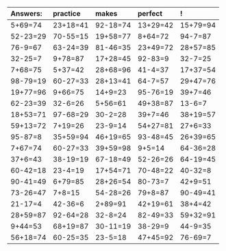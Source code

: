 | Answers: | practice | makes | perfect | ! |
| :--- | :--- | :--- | :--- | :--- |
| 5+69=74 | 23+18=41 | 92-18=74 | 13+29=42 | 15+79=94 | 
| 52-23=29 | 70-55=15 | 19+58=77 | 8+64=72 | 94-7=87 | 
| 76-9=67 | 63-24=39 | 81-46=35 | 23+49=72 | 28+57=85 | 
| 32-25=7 | 9+78=87 | 17+28=45 | 92-83=9 | 32-7=25 | 
| 7+68=75 | 5+37=42 | 28+68=96 | 41-4=37 | 17+37=54 | 
| 98-79=19 | 60-27=33 | 28+13=41 | 64-7=57 | 29+47=76 | 
| 19+77=96 | 9+66=75 | 14+9=23 | 95-76=19 | 39+7=46 | 
| 62-23=39 | 32-6=26 | 5+56=61 | 49+38=87 | 13-6=7 | 
| 18+53=71 | 97-68=29 | 30-2=28 | 39+7=46 | 38+19=57 | 
| 59+13=72 | 7+19=26 | 23-9=14 | 54+27=81 | 27+6=33 | 
| 95-87=8 | 35+59=94 | 46+19=65 | 93-48=45 | 26+39=65 | 
| 7+67=74 | 60-27=33 | 39+59=98 | 9+5=14 | 64-36=28 | 
| 37+6=43 | 38-19=19 | 67-18=49 | 52-26=26 | 64-19=45 | 
| 60-42=18 | 23-4=19 | 17+54=71 | 70-48=22 | 40-32=8 | 
| 90-41=49 | 6+79=85 | 28+26=54 | 80-73=7 | 42+9=51 | 
| 73-26=47 | 7+8=15 | 54-28=26 | 79+8=87 | 90-49=41 | 
| 21-17=4 | 42-36=6 | 2+89=91 | 42+19=61 | 38+4=42 | 
| 28+59=87 | 92-64=28 | 32-8=24 | 82-49=33 | 59+32=91 | 
| 9+44=53 | 68+19=87 | 30-11=19 | 38-29=9 | 44-9=35 | 
| 56+18=74 | 60-25=35 | 23-5=18 | 47+45=92 | 76-69=7 | 
